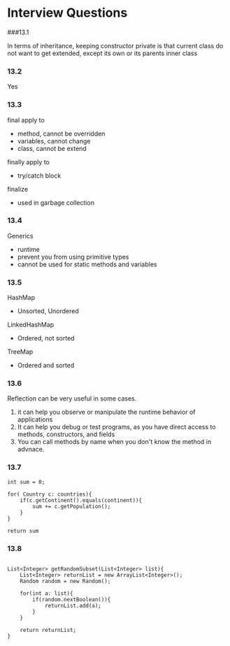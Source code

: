 # Interview Questions

###13.1

In terms of inheritance, keeping constructor private is that current class do not want to get extended, except its own or its parents inner class

### 13.2

Yes

### 13.3
final apply to 
- method, cannot be overridden
- variables, cannot change
- class, cannot be extend

finally apply to 
- try/catch block

finalize
- used in garbage collection

### 13.4
Generics
- runtime
- prevent you from using primitive types
- cannot be used for static methods and variables


### 13.5
HashMap
- Unsorted, Unordered

LinkedHashMap
- Ordered, not sorted

TreeMap
- Ordered and sorted

### 13.6
Reflection can be very useful in some cases.

1. it can help you observe or manipulate the runtime behavior of applications
2. It can help you debug or test programs, as you have direct access to methods, constructors, and fields
3. You can call methods by name when you don't know the method in advnace.

### 13.7

```
int sum = 0;

for( Country c: countries){
	if(c.getContinent().equals(continent)){
		sum += c.getPopulation();
	}
}

return sum

```

### 13.8

```

List<Integer> getRandomSubset(List<Integer> list){
	List<Integer> returnList = new ArrayList<Integer>();
	Random random = new Random();
	
	for(int a: list){
		if(random.nextBoolean()){
			returnList.add(a);
		}
	}
	
	return returnList;
}